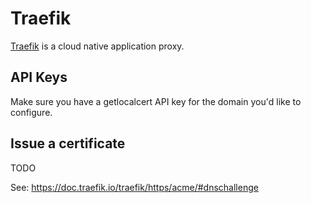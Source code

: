 # Traefik

[Traefik](https://traefik.io/traefik/) is a cloud native application proxy.

## API Keys

Make sure you have a getlocalcert API key for the domain you'd like to configure.

## Issue a certificate

TODO

See: https://doc.traefik.io/traefik/https/acme/#dnschallenge

